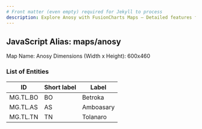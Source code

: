 ```yaml
---
# Front matter (even empty) required for Jekyll to process
description: Explore Anosy with FusionCharts Maps – Detailed features for seamless integration. Try now & enhance your data visualization today! 
---
```


## JavaScript Alias: maps/anosy

Map Name: Anosy
Dimensions (Width x Height): 600x460

### List of Entities

| ID       | Short label | Label     |
| -------- | ----------- | --------- |
| MG.TL.BO | BO          | Betroka   |
| MG.TL.AS | AS          | Amboasary |
| MG.TL.TN | TN          | Tolanaro  |
